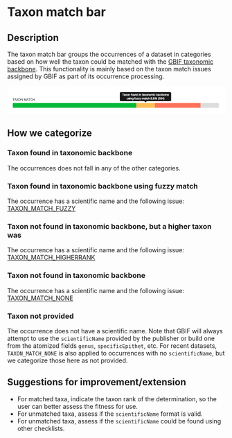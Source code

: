# Taxon match bar

## Description

The taxon match bar groups the occurrences of a dataset in categories based on how well the taxon could be matched with the [GBIF taxonomic backbone](http://www.gbif.org/dataset/d7dddbf4-2cf0-4f39-9b2a-bb099caae36c). This functionality is mainly based on the taxon match issues assigned by GBIF as part of its occurrence processing.

![screenshot](../images/features/taxon-match-bar-2cc23bac-e94b-414f-95ab-cc838c03f765.png)

## How we categorize

### Taxon found in taxonomic backbone

The occurrences does not fall in any of the other categories.

### Taxon found in taxonomic backbone using fuzzy match

The occurrence has a scientific name and the following issue: [TAXON_MATCH_FUZZY](http://gbif.github.io/gbif-api/apidocs/org/gbif/api/vocabulary/OccurrenceIssue.html#TAXON_MATCH_FUZZY)

### Taxon not found in taxonomic backbone, but a higher taxon was

The occurrence has a scientific name and the following issue: [TAXON_MATCH_HIGHERRANK](http://gbif.github.io/gbif-api/apidocs/org/gbif/api/vocabulary/OccurrenceIssue.html#TAXON_MATCH_HIGHERRANK)

### Taxon not found in taxonomic backbone

The occurrence has a scientific name and the following issue: [TAXON_MATCH_NONE](http://gbif.github.io/gbif-api/apidocs/org/gbif/api/vocabulary/OccurrenceIssue.html#TAXON_MATCH_NONE)

### Taxon not provided

The occurrence does not have a scientific name. Note that GBIF will always attempt to use the `scientificName` provided by the publisher or build one from the atomized fields `genus`, `specificEpithet`, etc. For recent datasets, `TAXON_MATCH_NONE` is also applied to occurrences with no `scientificName`, but we categorize those here as not provided.

## Suggestions for improvement/extension

* For matched taxa, indicate the taxon rank of the determination, so the user can better assess the fitness for use.
* For unmatched taxa, assess if the `scientificName` format is valid.
* For unmatched taxa, assess if the `scientificName` could be found using other checklists.

